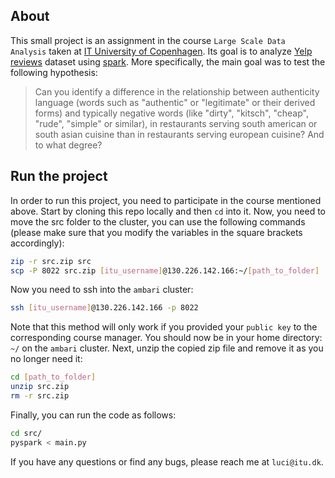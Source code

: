 ## About 
This small project is an assignment in the course `Large Scale Data Analysis`
taken at [IT University of Copenhagen](https://www.itu.dk/). Its goal is to
analyze [Yelp reviews](https://www.yelp.com/dataset/documentation/main) dataset using [spark](https://spark.apache.org/).
More specifically, the main goal was to test the following hypothesis:

> Can you identify a difference in the relationship between authenticity language (words
such as "authentic" or "legitimate" or their derived forms) and typically negative words
(like "dirty", "kitsch", "cheap", "rude", "simple" or similar), in restaurants serving south
american or south asian cuisine than in restaurants serving european cuisine? And to
what degree?

## Run the project
In order to run this project, you need to participate in the course mentioned above.
Start by cloning this repo locally and then `cd` into it. Now, you need to move the src
folder to the cluster, you can use the following commands 
(please make sure that you modify the variables in the square brackets accordingly):

```bash
zip -r src.zip src
scp -P 8022 src.zip [itu_username]@130.226.142.166:~/[path_to_folder]
```

Now you need to ssh into the `ambari` cluster:

```bash
ssh [itu_username]@130.226.142.166 -p 8022
```

Note that this method will only work if you provided your `public key` to the corresponding course manager. You should now be in your home directory: `~/` on the `ambari` cluster. Next, unzip the copied zip file and remove it as you no longer need it:

```bash
cd [path_to_folder]
unzip src.zip
rm -r src.zip
```

Finally, you can run the code as follows:

```bash
cd src/
pyspark < main.py
```

If you have any questions or find any bugs, please reach me at `luci@itu.dk`.

